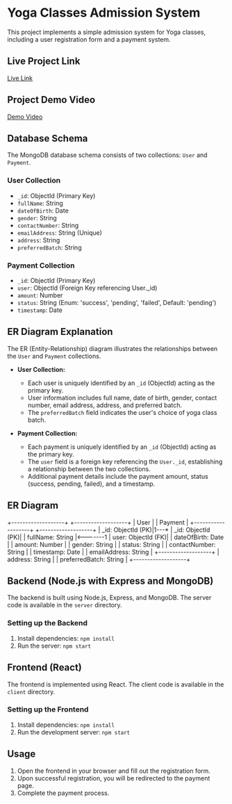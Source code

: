 

# Yoga Classes Admission System

This project implements a simple admission system for Yoga classes, including a user registration form and a payment system.

## Live Project Link

[Live Link](https://yoga-classes-addmission-form.netlify.app/)

## Project Demo Video 

[Demo Video]([https://www.youtube.com/watch?v=abcdefghijk](https://drive.google.com/file/d/11Y8mai3JOy05sRaYWynLf5q18NObd41A/view?usp=drive_link))




## Database Schema

The MongoDB database schema consists of two collections: `User` and `Payment`.

### User Collection

- `_id`: ObjectId (Primary Key)
- `fullName`: String
- `dateOfBirth`: Date
- `gender`: String
- `contactNumber`: String
- `emailAddress`: String (Unique)
- `address`: String
- `preferredBatch`: String

### Payment Collection

- `_id`: ObjectId (Primary Key)
- `user`: ObjectId (Foreign Key referencing User._id)
- `amount`: Number
- `status`: String (Enum: 'success', 'pending', 'failed', Default: 'pending')
- `timestamp`: Date

## ER Diagram Explanation

The ER (Entity-Relationship) diagram illustrates the relationships between the `User` and `Payment` collections.

- **User Collection:**
  - Each user is uniquely identified by an `_id` (ObjectId) acting as the primary key.
  - User information includes full name, date of birth, gender, contact number, email address, address, and preferred batch.
  - The `preferredBatch` field indicates the user's choice of yoga class batch.

- **Payment Collection:**
  - Each payment is uniquely identified by an `_id` (ObjectId) acting as the primary key.
  - The `user` field is a foreign key referencing the `User._id`, establishing a relationship between the two collections.
  - Additional payment details include the payment amount, status (success, pending, failed), and a timestamp.

## ER Diagram

+-------------------+          +-------------------+
|       User        |          |      Payment      |
+-------------------+          +-------------------+
| _id: ObjectId (PK)|1---*     | _id: ObjectId (PK)|
| fullName: String  |<-------1 | user: ObjectId (FK)|
| dateOfBirth: Date |          | amount: Number    |
| gender: String    |          | status: String    |
| contactNumber: String |      | timestamp: Date   |
| emailAddress: String   |      +-------------------+
| address: String   |
| preferredBatch: String |
+-------------------+



## Backend (Node.js with Express and MongoDB)

The backend is built using Node.js, Express, and MongoDB. The server code is available in the `server` directory.

### Setting up the Backend

1. Install dependencies: `npm install`
2. Run the server: `npm start`

## Frontend (React)

The frontend is implemented using React. The client code is available in the `client` directory.

### Setting up the Frontend

1. Install dependencies: `npm install`
2. Run the development server: `npm start`

## Usage

1. Open the frontend in your browser and fill out the registration form.
2. Upon successful registration, you will be redirected to the payment page.
3. Complete the payment process.



